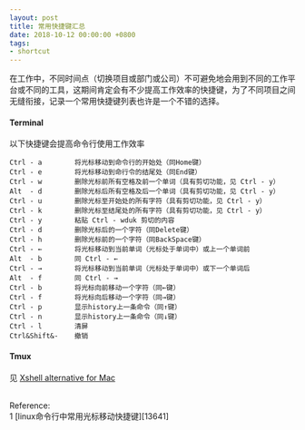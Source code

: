 ```yaml
---
layout: post
title: 常用快捷键汇总
date: 2018-10-12 00:00:00 +0800
tags:
- shortcut
---
```


在工作中，不同时间点（切换项目或部门或公司）不可避免地会用到不同的工作平台或不同的工具，这期间肯定会有不少提高工作效率的快捷键，为了不同项目之间无缝衔接，记录一个常用快捷键列表也许是一个不错的选择。

<h4>Terminal</h4>

以下快捷键会提高命令行使用工作效率
```
Ctrl - a        将光标移动到命令行的开始处（同Home键）
Ctrl - e        将光标移动到命行令的结尾处（同End键）
Ctrl - w        删除光标前所有空格及前一个单词（具有剪切功能，见 Ctrl - y）
Alt  - d        删除光标后所有空格及后一个单词（具有剪切功能，见 Ctrl - y）
Ctrl - u        删除光标至开始处的所有字符（具有剪切功能，见 Ctrl - y）
Ctrl - k        删除光标至结尾处的所有字符（具有剪切功能，见 Ctrl - y）
Ctrl - y        粘贴 Ctrl - wduk 剪切的内容
Ctrl - d        删除光标后的一个字符（同Delete键）
Ctrl - h        删除光标前的一个字符（同BackSpace键）
Ctrl - ←        将光标移动到当前单词（光标处于单词中）或上一个单词前
Alt  - b        同 Ctrl - ←
Ctrl - →        将光标移动到当前单词（光标处于单词中）或下一个单词后
Alt  - f        同 Ctrl - →
Ctrl - b        将光标向前移动一个字符（同←键）
Ctrl - f        将光标向后移动一个字符（同→键）
Ctrl - p        显示history上一条命令（同↑键）
Ctrl - n        显示history上一条命令（同↓键）
Ctrl - l        清屏
Ctrl&Shift&-    撤销 
```

<h4>Tmux</h4>

见 [Xshell alternative for Mac][tmux]

<br>
<span class="post-meta">
Reference:
</span>
<br>
<span class="post-meta">
1 [linux命令行中常用光标移动快捷键][13641]<br>
</span>

[tmux]: /2017/03/12/xshell-alternative-for-mac.html
[13641]: http://www.linuxdiyf.com/linux/13641.html
